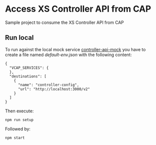 # Access XS Controller API from CAP

Sample project to consume the XS Controller API from CAP

## Run local

To run against the local mock service [controller-api-mock](https://github.com/gregorwolf/controller-api-mock) you have to create a file named *default-env.json* with the following content:

```
{
  "VCAP_SERVICES": {
  },
  "destinations": [
    {
      "name": "controller-config",
      "url": "http://localhost:3000/v2"
    }
  ]
}
```

Then execute:

`npm run setup`

Followed by:

`npm start`